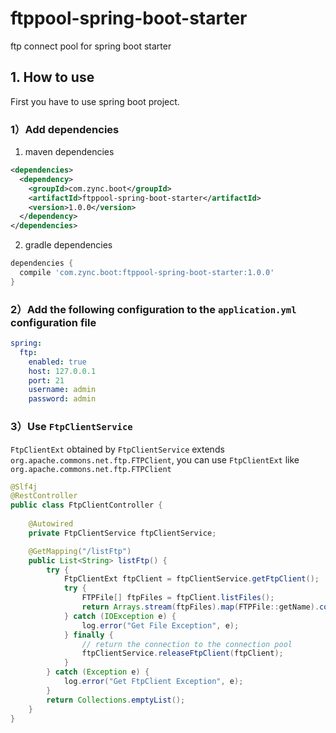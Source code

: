 # ftppool-spring-boot-starter
ftp connect pool for spring boot starter

## 1. How to use

First you have to use spring boot project.

### 1）Add dependencies

1. maven dependencies

```xml
<dependencies>
  <dependency>
    <groupId>com.zync.boot</groupId>
    <artifactId>ftppool-spring-boot-starter</artifactId>
    <version>1.0.0</version>
  </dependency>
</dependencies>
```

2. gradle dependencies

```gradle
dependencies {
  compile 'com.zync.boot:ftppool-spring-boot-starter:1.0.0'
}
```

### 2）Add the following configuration to the `application.yml` configuration file

```yaml
spring:
  ftp:
    enabled: true
    host: 127.0.0.1
    port: 21
    username: admin
    password: admin
```

### 3）Use `FtpClientService`

`FtpClientExt` obtained by `FtpClientService` extends `org.apache.commons.net.ftp.FTPClient`, you can use `FtpClientExt` like `org.apache.commons.net.ftp.FTPClient`

```java
@Slf4j
@RestController
public class FtpClientController {
    
    @Autowired
    private FtpClientService ftpClientService;

    @GetMapping("/listFtp")
    public List<String> listFtp() {
        try {
            FtpClientExt ftpClient = ftpClientService.getFtpClient();
            try {
                FTPFile[] ftpFiles = ftpClient.listFiles();
                return Arrays.stream(ftpFiles).map(FTPFile::getName).collect(Collectors.toList());
            } catch (IOException e) {
                log.error("Get File Exception", e);
            } finally {
                // return the connection to the connection pool
                ftpClientService.releaseFtpClient(ftpClient);
            }
        } catch (Exception e) {
            log.error("Get FtpClient Exception", e);
        }
        return Collections.emptyList();
    }
}
```
